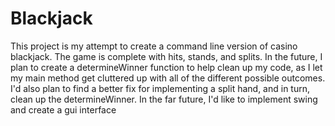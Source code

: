 # Blackjack
This project is my attempt to create a command line version of casino blackjack. The game is complete with hits, stands, and splits. In the future, I plan to create a determineWinner function to help clean up my code, as I let my main method get cluttered up with all of the different possible outcomes. I'd also plan to find a better fix for implementing a split hand, and in turn, clean up the determineWinner. In the far future, I'd like to implement swing and create a gui interface
